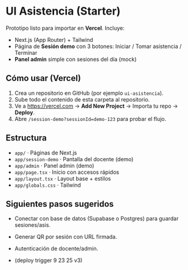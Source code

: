 # UI Asistencia (Starter)

Prototipo listo para importar en **Vercel**. Incluye:
- Next.js (App Router) + Tailwind
- Página de **Sesión demo** con 3 botones: Iniciar / Tomar asistencia / Terminar
- **Panel admin** simple con sesiones del día (mock)

## Cómo usar (Vercel)
1. Crea un repositorio en GitHub (por ejemplo `ui-asistencia`).
2. Sube todo el contenido de esta carpeta al repositorio.
3. Ve a https://vercel.com → **Add New Project** → Importa tu repo → **Deploy**.
4. Abre `/session-demo?sessionId=demo-123` para probar el flujo.

## Estructura
- `app/` · Páginas de Next.js
- `app/session-demo` · Pantalla del docente (demo)
- `app/admin` · Panel admin (demo)
- `app/page.tsx` · Inicio con accesos rápidos
- `app/layout.tsx` · Layout base + estilos
- `app/globals.css` · Tailwind

## Siguientes pasos sugeridos
- Conectar con base de datos (Supabase o Postgres) para guardar sesiones/asis.
- Generar QR por sesión con URL firmada.
- Autenticación de docente/admin.

- (deploy trigger 9 23 25 v3)

